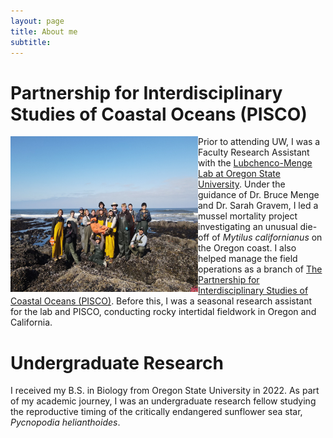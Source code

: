 ```yaml
---
layout: page
title: About me
subtitle: 
---
```


# Partnership for Interdisciplinary Studies of Coastal Oceans (PISCO) 
<img align="left" src="/assets/img/dji_fly_20240806_092218_189_1722961362471_photo.jpeg" alt="photo of PISCO field team 2024" width="300"
     height="249" />

Prior to attending UW, I was a Faculty Research Assistant with the [Lubchenco-Menge Lab at Oregon State University](https://www.lubchencomengelab.com/). Under the guidance of Dr. Bruce Menge and Dr. Sarah Gravem, I led a mussel mortality project investigating an unusual die-off of *Mytilus californianus* on the Oregon coast. I also helped manage the field operations as a branch of [The Partnership for Interdisciplinary Studies of Coastal Oceans (PISCO)](https://piscoweb.org/). Before this, I was a seasonal research assistant for the lab and PISCO, conducting rocky intertidal fieldwork in Oregon and California. 

# Undergraduate Research
I received my B.S. in Biology from Oregon State University in 2022. As part of my academic journey, I was an undergraduate research fellow studying the reproductive timing of the critically endangered sunflower sea star, *Pycnopodia helianthoides*. 
